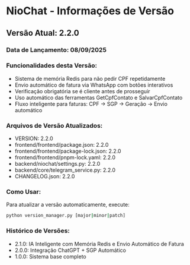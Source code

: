 # NioChat - Informações de Versão

## Versão Atual: 2.2.0

### Data de Lançamento: 08/09/2025

### Funcionalidades desta Versão:
- Sistema de memória Redis para não pedir CPF repetidamente
- Envio automático de fatura via WhatsApp com botões interativos
- Verificação obrigatória se é cliente antes de prosseguir
- Uso automático das ferramentas GetCpfContato e SalvarCpfContato
- Fluxo inteligente para faturas: CPF → SGP → Geração → Envio automático

### Arquivos de Versão Atualizados:
- VERSION: 2.2.0
- frontend/frontend/package.json: 2.2.0
- frontend/frontend/package-lock.json: 2.2.0
- frontend/frontend/pnpm-lock.yaml: 2.2.0
- backend/niochat/settings.py: 2.2.0
- backend/core/telegram_service.py: 2.2.0
- CHANGELOG.json: 2.2.0

### Como Usar:
Para atualizar a versão automaticamente, execute:
```bash
python version_manager.py [major|minor|patch]
```

### Histórico de Versões:
- 2.1.0: IA Inteligente com Memória Redis e Envio Automático de Fatura
- 2.0.0: Integração ChatGPT + SGP Automático
- 1.0.0: Sistema base completo

